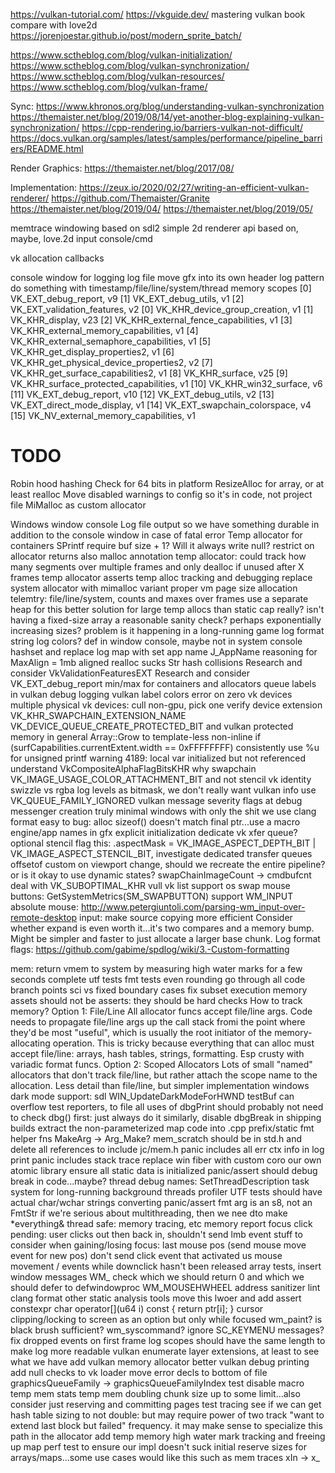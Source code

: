 https://vulkan-tutorial.com/
https://vkguide.dev/
mastering vulkan book
compare with love2d
https://jorenjoestar.github.io/post/modern_sprite_batch/

https://www.sctheblog.com/blog/vulkan-initialization/
https://www.sctheblog.com/blog/vulkan-synchronization/
https://www.sctheblog.com/blog/vulkan-resources/
https://www.sctheblog.com/blog/vulkan-frame/

Sync:
https://www.khronos.org/blog/understanding-vulkan-synchronization
https://themaister.net/blog/2019/08/14/yet-another-blog-explaining-vulkan-synchronization/
https://cpp-rendering.io/barriers-vulkan-not-difficult/
https://docs.vulkan.org/samples/latest/samples/performance/pipeline_barriers/README.html

Render Graphics:
https://themaister.net/blog/2017/08/

Implementation:
https://zeux.io/2020/02/27/writing-an-efficient-vulkan-renderer/
https://github.com/Themaister/Granite
https://themaister.net/blog/2019/04/
https://themaister.net/blog/2019/05/


memtrace
windowing based on sdl2
simple 2d renderer api based on, maybe, love.2d
input
console/cmd

vk allocation callbacks

console window for logging
log file
move gfx into its own header
log pattern
do something with timestamp/file/line/system/thread
memory scopes
    [0] VK_EXT_debug_report, v9
    [1] VK_EXT_debug_utils, v1
    [2] VK_EXT_validation_features, v2
[0] VK_KHR_device_group_creation, v1
[1] VK_KHR_display, v23
[2] VK_KHR_external_fence_capabilities, v1
[3] VK_KHR_external_memory_capabilities, v1
[4] VK_KHR_external_semaphore_capabilities, v1
[5] VK_KHR_get_display_properties2, v1
[6] VK_KHR_get_physical_device_properties2, v2
[7] VK_KHR_get_surface_capabilities2, v1
[8] VK_KHR_surface, v25
[9] VK_KHR_surface_protected_capabilities, v1
[10] VK_KHR_win32_surface, v6
[11] VK_EXT_debug_report, v10
[12] VK_EXT_debug_utils, v2
[13] VK_EXT_direct_mode_display, v1
[14] VK_EXT_swapchain_colorspace, v4
[15] VK_NV_external_memory_capabilities, v1

# TODO
Robin hood hashing
Check for 64 bits in platform
ResizeAlloc for array, or at least realloc
Move disabled warnings to config so it's in code, not project file
MiMalloc as custom allocator

Windows window console
Log file output so we have something durable in addition to the console window in case of fatal error
Temp allocator for containers
SPrintf require buf size + 1? Will it always write null?
restrict on allocator returns
	also malloc annotation
temp allocator: could track how many segments over multiple frames and only dealloc if unused after X frames
temp allocator asserts
temp alloc tracking and debugging
replace system allocator with mimalloc variant
proper vm page size
allocation telemtry: file/line/system, counts and maxes over frames
	use a separate heap for this
better solution for large temp allocs than static cap
	really? isn't having a fixed-size array a reasonable sanity check? perhaps exponentially increasing sizes?
	problem is it happening in a long-running game
log format string
log colors? def in window console, maybe not in system console
hashset and replace log map with set
app name J_AppName
reasoning for MaxAlign = 1mb
aligned realloc sucks
Str hash collisions
Research and consider VkValidationFeaturesEXT
Research and consider VK_EXT_debug_report
min/max for containers and allocators
queue labels in vulkan debug logging
vulkan label colors
error on zero vk devices
multiple physical vk devices: cull non-gpu, pick one
verify device extension VK_KHR_SWAPCHAIN_EXTENSION_NAME
VK_DEVICE_QUEUE_CREATE_PROTECTED_BIT and vulkan protected memory in general
Array::Grow to template-less non-inline
if (surfCapabilities.currentExtent.width == 0xFFFFFFFF)
consistently use %u for unsigned printf
warning 4189: local var initialized but not referenced
understand VkCompositeAlphaFlagBitsKHR
why swapchain VK_IMAGE_USAGE_COLOR_ATTACHMENT_BIT and not stencil
vk identity swizzle vs rgba
log levels as bitmask, we don't really want vulkan info
use VK_QUEUE_FAMILY_IGNORED
vulkan message severity flags at debug messenger creation
truly minimal windows with only the shit we use
clang format
easy to bug: alloc sizeof() doesn't match final ptr...use a macro
engine/app names in gfx
explicit initialization
dedicate vk xfer queue?
optional stencil
flag this: .aspectMask     = VK_IMAGE_ASPECT_DEPTH_BIT | VK_IMAGE_ASPECT_STENCIL_BIT,
investigate dedicated transfer queues
offsetof custom
on viewport change, should we recreate the entire pipeline? or is it okay to use dynamic states?
swapChainImageCount -> cmdbufcnt
deal with VK_SUBOPTIMAL_KHR
vull vk list
support os swap mouse buttons: GetSystemMetrics(SM_SWAPBUTTON)
support WM_INPUT absolute mouse: http://www.petergiuntoli.com/parsing-wm_input-over-remote-desktop
input: make source copying more efficient
Consider whether expand is even worth it...it's two compares and a memory bump. Might be simpler and faster to just allocate a larger base chunk.
Log format flags: https://github.com/gabime/spdlog/wiki/3.-Custom-formatting








mem: return vmem to system by measuring high water marks for a few seconds
complete utf tests
fmt tests
	even rounding
	go through all code branch points
	sci vs fixed boundary cases
fix subset execution
memory assets should not be asserts: they should be hard checks
How to track memory?
Option 1: File/Line
All allocator funcs accept file/line args. Code needs to propagate file/line args up the call stack fromi the point where they'd be most "useful", which is usually the root initiator of the memory-allocating operation.
This is tricky because everything that can alloc must accept file/line: arrays, hash tables, strings, formatting. Esp crusty with variadic format funcs.
Option 2: Scoped Allocators
Lots of small "named" allocators that don't track file/line, but rather attach the scope name to the allocation.
Less detail than file/line, but simpler implementation
windows dark mode support: sdl WIN_UpdateDarkModeForHWND
testBuf can overflow
test reporters, to file
all uses of dbgPrint should probably not need to check dbg() first: just always do it
similarly, disable dbgBreak in shipping builds
extract the non-parameterized map code into .cpp
prefix/static fmt helper fns
MakeArg -> Arg_Make?
mem_scratch should be in std.h and delete all references to include jc/mem.h
panic includes all err ctx info in log print
panic includes stack trace
replace win fiber with custom coro
our own atomic library
ensure all static data is initialized
panic/assert should debug break in code...maybe?
thread debug names: SetThreadDescription
task system for long-running background threads
profiler
UTF tests should have actual char/wchar strings converting
panic/assert fmt arg is an s8, not an FmtStr
if we're serious about multithreading, then we nee dto make *everything& thread safe: memory tracing, etc
memory report
focus click pending: user clicks out then back in, shouldn't send lmb event
stuff to consider when gaining/losing focus:
	last mouse pos (send mouse move event for new pos)
	don't send click event that activated us
	mouse movement / events while downclick hasn't been released
array tests, insert
window messages WM_ check which we should return 0 and which we should defer to defwindowproc
WM_MOUSEHWHEEL
address sanitizer
lint
clang format
other static analysis tools
move this lwoer and add assert	constexpr char operator[](u64 i) const { return ptr[i]; }
cursor clipping/locking to screen as an option but only while focused
wm_paint? is black brush sufficient?
wm_syscommand? ignore SC_KEYMENU messages?
fix dropped events on first frame
log scopes should have the same length to make log more readable
vulkan enumerate layer extensions, at least to see what we have
add vulkan memory allocator
better vulkan debug printing
add null checks to vk loader
move error decls to bottom of file
graphicsQueueFamily -> graphicsQueueFamilyIndex
test disable macro
temp mem stats
temp mem doubling chunk size up to some limit...also consider just reserving and committing pages
test tracing
see if we can get hash table sizing to not double: but may require power of two
track "want to extend last block but failed" frequency. it may make sense to specialize this path in the allocator
add temp memory high water mark tracking and freeing up
map perf test to ensure our impl doesn't suck
initial reserve sizes for arrays/maps...some use cases would like this such as mem traces
xIn -> x_
